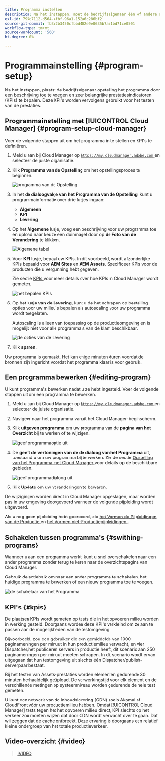```yaml
---
title: Programma instellen
description: Na het instappen, moet de bedrijfseigenaar één of andere aanvankelijke opstelling van het programma doen.
exl-id: 795c7112-d564-4fbf-96a1-152a6c286bf2
source-git-commit: fb3c2b3450cfbbd402e9e0635b7ae1bd71ce0501
workflow-type: tm+mt
source-wordcount: '560'
ht-degree: 0%

---
```



# Programmainstelling {#program-setup}

Na het instappen, plaatst de bedrijfseigenaar opstelling het programma door een beschrijving toe te voegen en zeer belangrijke prestatiesindicatoren (KPIs) te bepalen. Deze KPI&#39;s worden vervolgens gebruikt voor het testen van de prestaties.

## Programmainstelling met [!UICONTROL Cloud Manager] {#program-setup-cloud-manager}

Voer de volgende stappen uit om het programma in te stellen en KPI&#39;s te definiëren.

1. Meld u aan bij Cloud Manager op [`https://my.cloudmanager.adobe.com` ](https://my.cloudmanager.adobe.com) en selecteer de juiste organisatie.

1. Klik **Programma van de Opstelling** om het opstellingsproces te beginnen.

   ![ programma van de Opstelling ](/help/assets/set-up-program/setup1.png)

1. In het **de dialoogvakje van het Programma van de Opstelling**, kunt u programmainformatie over drie lusjes ingaan:

   * **Algemeen**
   * **KPI**
   * **Levering**

1. Op het **Algemene** lusje, voeg een beschrijving voor uw programma toe en upload naar keuze een duimnagel door op **de Foto van de Verandering** te klikken.

   ![ Algemene tabel ](/help/assets/Setup_Program-General.png)

1. Voor **KPI** lusje, bepaal uw KPIs. In dit voorbeeld, wordt afzonderlijke KPIs bepaald voor **AEM Sites** en **AEM Assets**. Specificeer KPIs voor de producten die u vergunning hebt gegeven.

   Zie sectie [ KPIs ](#kpis) voor meer details over hoe KPIs in Cloud Manager wordt gemeten.

   ![ het bepalen KPIs ](/help/assets/Setup_Program-KPIs.png)

1. Op het **lusje van de Levering**, kunt u de het schrapen op bestelling opties voor uw milieu&#39;s bepalen als autoscaling voor uw programma wordt toegelaten.

   Autoscaling is alleen van toepassing op de productieomgeving en is mogelijk niet voor alle programma&#39;s van de klant beschikbaar.

   ![ de opties van de Levering ](/help/assets/Setup_Program-Provisioning.png)

1. Klik **sparen**.

Uw programma is gemaakt. Het kan enige minuten duren voordat de bronnen zijn ingericht voordat het programma klaar is voor gebruik.

## Een programma bewerken {#editing-program}

U kunt programma&#39;s bewerken nadat u ze hebt ingesteld. Voer de volgende stappen uit om een programma te bewerken.

1. Meld u aan bij Cloud Manager op [`https://my.cloudmanager.adobe.com` ](https://my.cloudmanager.adobe.com) en selecteer de juiste organisatie.

1. Navigeer naar het programma vanuit het Cloud Manager-beginscherm.

1. Klik **uitgeven programma** om uw programma van de **pagina van het Overzicht** bij te werken of te wijzigen.

   ![ geef programmaoptie ](/help/assets/set-up-program/edit-program1.png) uit

1. De **geeft de vertoningen van de de dialoog van het Programma** uit, toestaand u om uw programma bij te werken. Zie de sectie [ Opstelling van het Programma met Cloud Manager ](#program-setup-cloud-manager) voor details op de beschikbare gebieden.

   ![ geef programmadialoog ](/help/assets/set-up-program/edit-program-general.png) uit

1. Klik **Update** om uw veranderingen te bewaren.

De wijzigingen worden direct in Cloud Manager opgeslagen, maar worden pas in uw omgeving doorgevoerd wanneer de volgende pijpleiding wordt uitgevoerd.

Als u nog geen pijpleiding hebt gecreeerd, zie [ het Vormen de Pijpleidingen van de Productie ](/help/using/production-pipelines.md) en [ het Vormen niet-Productiepijpleidingen ](/help/using/non-production-pipelines.md).

## Schakelen tussen programma&#39;s {#swithing-programs}

Wanneer u aan een programma werkt, kunt u snel overschakelen naar een ander programma zonder terug te keren naar de overzichtspagina van Cloud Manager.

Gebruik de actiebalk om naar een ander programma te schakelen, het huidige programma te bewerken of een nieuw programma toe te voegen.

![ de schakelaar van het Programma ](/help/assets/set-up-program/setup2.png)

## KPI&#39;s {#kpis}

De plaatsen KPIs wordt gemeten op tests die in het opvoeren milieu worden in werking gesteld. Doorgaans worden deze KPI&#39;s verkleind om ze aan te passen aan de mogelijkheden van de testomgeving.

Bijvoorbeeld, zou een gebruiker die een gemiddelde van 1000 paginameningen per minuut in hun productiemilieu verwacht, en vier Dispatcher/het publiceren servers in productie heeft, dit scenario aan 250 paginameningen per minuut moeten schrapen. In dit scenario wordt ervan uitgegaan dat hun testomgeving uit slechts één Dispatcher/publish-serverpaar bestaat.

Bij het testen van Assets-prestaties worden elementen gedurende 30 minuten herhaaldelijk geüpload. De verwerkingstijd voor elk element en de verschillende metingen op systeemniveau worden gedurende de hele test gemeten.

U kunt een netwerk van de inhoudslevering (CDN) zoals Akamai of CloudFront vóór uw productiemilieu hebben. Omdat [!UICONTROL Cloud Manager] tests tegen het het opvoeren milieu direct, KPI slechts op het verkeer zou moeten wijzen dat door CDN wordt verwacht over te gaan. Dat wil zeggen dat de cache ontbreekt. Deze ervaring is doorgaans een relatief kleine ondergroep van het totale productieverkeer.

## Video-overzicht {#video}

>[!VIDEO](https://video.tv.adobe.com/v/26313/)
